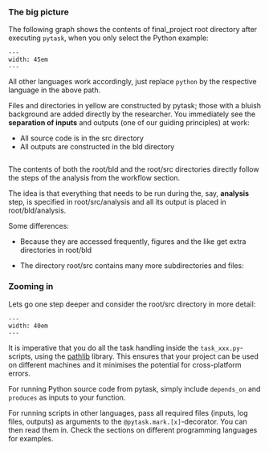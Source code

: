 ### The big picture

The following graph shows the contents of final_project root directory after executing
`pytask`, when you only select the Python example:

```{figure} ../figures/generated/root_bld_src.png
---
width: 45em
---
```

All other languages work accordingly, just replace `python` by the respective language
in the above path.

Files and directories in yellow are constructed by pytask; those with a bluish
background are added directly by the researcher. You immediately see the **separation of
inputs** and outputs (one of our guiding principles) at work:

- All source code is in the src directory
- All outputs are constructed in the bld directory

```{note} The paper and presentation are copied to the root so they can be opened easily

```

The contents of both the root/bld and the root/src directories directly follow the steps
of the analysis from the workflow section.

The idea is that everything that needs to be run during the, say, **analysis** step, is
specified in root/src/analysis and all its output is placed in root/bld/analysis.

Some differences:

- Because they are accessed frequently, figures and the like get extra directories in
  root/bld

- The directory root/src contains many more subdirectories and files:

### Zooming in

Lets go one step deeper and consider the root/src directory in more detail:

```{figure} ../figures/generated/src.png
---
width: 40em
---
```

It is imperative that you do all the task handling inside the `task_xxx.py`-scripts,
using the [pathlib](https://realpython.com/python-pathlib/) library. This ensures that
your project can be used on different machines and it minimises the potential for
cross-platform errors.

For running Python source code from pytask, simply include `depends_on` and `produces`
as inputs to your function.

For running scripts in other languages, pass all required files (inputs, log files,
outputs) as arguments to the `@pytask.mark.[x]`-decorator. You can then read them in.
Check the sections on different programming languages for examples.
